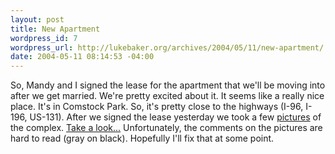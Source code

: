 ```yaml
--- 
layout: post
title: New Apartment
wordpress_id: 7
wordpress_url: http://lukebaker.org/archives/2004/05/11/new-apartment/
date: 2004-05-11 08:14:53 -04:00
---
```

So, Mandy and I signed the lease for the apartment that we'll be moving into after we get married. We're pretty excited about it. It seems like a really nice place. It's in Comstock Park. So, it's pretty close to the highways (I-96, I-196, US-131). After we signed the lease yesterday we took a few <a href="http://s89626553.onlinehome.us/gallery/new_apt/">pictures</a> of the complex.  <a href="http://s89626553.onlinehome.us/gallery/new_apt/">Take a look...</a>  Unfortunately, the comments on the pictures are hard to read (gray on black).  Hopefully I'll fix that at some point.
